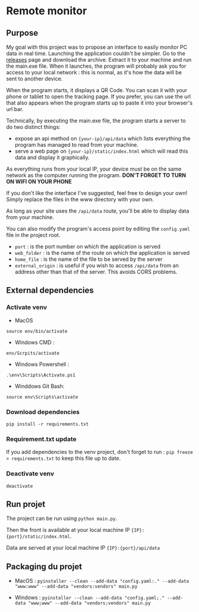 # Remote monitor

## Purpose

My goal with this project was to propose an interface to easily monitor PC data in real time.
Launching the application couldn't be simpler. Go to the [releases](https://github.com/acalandra/Remote-Monitor/releases) page and download the archive.
Extract it to your machine and run the main.exe file. When it launches, the program will probably ask you for access to your local network : this is normal, as it's how the data will be sent to another device.

When the program starts, it displays a QR Code. You can scan it with your phone or tablet to open the tracking page. If you prefer, you can use the url that also appears when the program starts up to paste it into your browser's url bar. 

Technically, by executing the main.exe file, the program starts a server to do two distinct things:
- expose an api method on `{your-ip}/api/data` which lists everything the program has managed to read from your machine.
- serve a web page on `{your-ip}/static/index.html` which will read this data and display it graphically.

As everything runs from your local IP, your device must be on the same network as the computer running the program. **DON'T FORGET TO TURN ON WIFI ON YOUR PHONE**

If you don't like the interface I've suggested, feel free to design your own! Simply replace the files in the www directory with your own.

As long as your site uses the `/api/data` route, you'll be able to display data from your machine.

You can also modify the program's access point by editing the `config.yaml` file in the project root.
- `port` : is the port number on which the application is served
- `web_folder` : is the name of the route on which the application is served
- `home_file` : is the name of the file to be served by the server
- `external_origin` : is useful if you wish to access `/api/data` from an address other than that of the server. This avoids CORS problems.

## External dependencies

### Activate venv

* MacOS

`source env/bin/activate`

* Windows CMD :

`env/Scrpits/activate`

* Windows Powershell :

`.\env\Scripts\Activate.ps1`

* Winddows Git Bash:

`source env\Scripts\activate`

### Download dependencies

`pip install -r requirements.txt`

### Requirement.txt update

If you add dependencies to the venv project, don't forget to run :
`pip freeze > requirements.txt` to keep this file up to date.

### Deactivate venv

`deactivate` 

## Run projet

The project can be run using `python main.py`.

Then the front is available at your local machine IP `{IP}:{port}/static/index.html`.

Data are served at your local machine IP `{IP}:{port}/api/data`

## Packaging du projet 

- MacOS : `pyinstaller --clean --add-data "config.yaml:." --add-data "www:www" --add-data "vendors:vendors" main.py`

- Windows : `pyinstaller --clean --add-data "config.yaml;." --add-data "www;www" --add-data "vendors;vendors" main.py`
